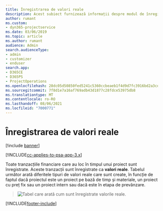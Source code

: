 ```yaml
---
title: Înregistrarea de valori reale
description: Acest subiect furnizează informații despre modul de înregistrare a valorilor reale.
author: rumant
ms.custom:
- dyn365-projectservice
ms.date: 03/06/2019
ms.topic: article
ms.author: rumant
audience: Admin
search.audienceType:
- admin
- customizer
- enduser
search.app:
- D365CE
- D365PS
- ProjectOperations
ms.openlocfilehash: 28dc05d50850fed5241c5360ccbeaeb1f4d9d7fc3916bd2a3cd1bb6f43457dd1
ms.sourcegitcommit: 7f8d1e7a16af769adb43d1877c28fdce53975db8
ms.translationtype: MT
ms.contentlocale: ro-RO
ms.lasthandoff: 08/06/2021
ms.locfileid: "7000771"
---
```

# <a name="recording-actuals"></a>Înregistrarea de valori reale 

[!include [banner](../includes/psa-now-project-operations.md)]

[!INCLUDE[cc-applies-to-psa-app-3.x](../includes/cc-applies-to-psa-app-3x.md)]

Toate tranzacțiile financiare care au loc în timpul unui proiect sunt înregistrate. Aceste tranzacții sunt înregistrate ca **valori reale**. Tabelul următor arată diferitele tipuri de valori reale care sunt create, în funcție de faptul dacă proiectul este un proiect pe bază de timp și materiale, un proiect cu preț fix sau un proiect intern sau dacă este în etapa de prevânzare.

> ![Tabel care arată cum sunt înregistrate valorile reale.](media/advanced-table2.png)


[!INCLUDE[footer-include](../includes/footer-banner.md)]